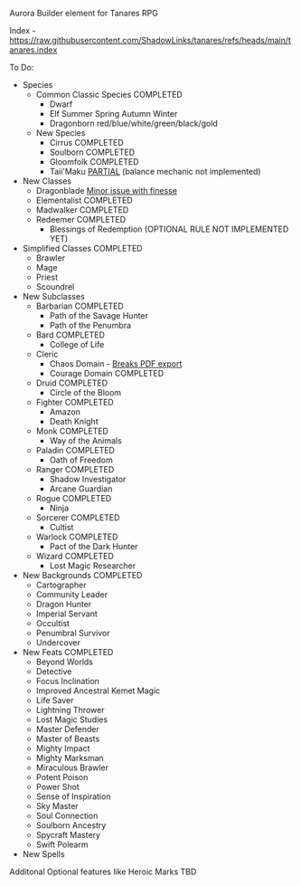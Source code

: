 Aurora Builder element for Tanares RPG

Index -  https://raw.githubusercontent.com/ShadowLinks/tanares/refs/heads/main/tanares.index

To Do:
- Species
    - Common Classic Species COMPLETED
        - Dwarf
        - Elf Summer Spring Autumn Winter
        - Dragonborn red/blue/white/green/black/gold 
    - New Species
        - Cirrus COMPLETED
        - Soulborn COMPLETED
        - Gloomfolk COMPLETED
        - Taii'Maku [PARTIAL](https://github.com/ShadowLinks/tanares/issues/2) (balance mechanic not implemented)
- New Classes
    - Dragonblade [Minor issue with finesse](https://github.com/ShadowLinks/tanares/issues/5)
    - Elementalist COMPLETED
    - Madwalker COMPLETED
    - Redeemer COMPLETED
        - Blessings of Redemption (OPTIONAL RULE NOT IMPLEMENTED YET)
- Simplified Classes COMPLETED
    - Brawler
    - Mage
    - Priest
    - Scoundrel
- New Subclasses
    - Barbarian COMPLETED
        - Path of the Savage Hunter
        - Path of the Penumbra
    - Bard COMPLETED
        - College of Life
    - Cleric
        - Chaos Domain - [Breaks PDF export](https://github.com/ShadowLinks/tanares/issues/3)
        - Courage Domain COMPLETED
    - Druid COMPLETED
        - Circle of the Bloom
    - Fighter COMPLETED
        - Amazon
        - Death Knight
    - Monk COMPLETED
        - Way of the Animals
    - Paladin COMPLETED
        - Oath of Freedom
    - Ranger COMPLETED
        - Shadow Investigator
        - Arcane Guardian
    - Rogue COMPLETED
        - Ninja
    - Sorcerer COMPLETED
        - Cultist
    - Warlock COMPLETED
        - Pact of the Dark Hunter
    - Wizard COMPLETED
        - Lost Magic Researcher
- New Backgrounds COMPLETED
    - Cartographer
    - Community Leader
    - Dragon Hunter
    - Imperial Servant
    - Occultist
    - Penumbral Survivor
    - Undercover
- New Feats COMPLETED
    - Beyond Worlds
    - Detective
    - Focus Inclination
    - Improved Ancestral Kemet Magic
    - Life Saver
    - Lightning Thrower
    - Lost Magic Studies
    - Master Defender
    - Master of Beasts
    - Mighty Impact
    - Mighty Marksman
    - Miraculous Brawler
    - Potent Poison
    - Power Shot
    - Sense of Inspiration
    - Sky Master
    - Soul Connection
    - Soulborn Ancestry
    - Spycraft Mastery
    - Swift Polearm
- New Spells

Additonal Optional features like Heroic Marks TBD
